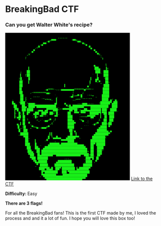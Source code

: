 
<h1>BreakingBad CTF</h1>
<h3>Can you get Walter White's recipe?</h3>
<img src=1.png width="400px"/>
<a href="https://drive.google.com/drive/u/0/folders/1WGTR_UqDbaJwvqNyQFF9r5HVnYhUHdds">Link to the CTF</a>
<p><b>Difficulty: </b> Easy</p>
<p><b>There are 3 flags!</b></p>
<p>For all the BreakingBad fans! This is the first CTF made by me, I loved the process and and it a lot of fun. I hope you will love this box too!</p>

